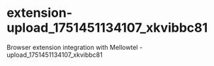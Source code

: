 # extension-upload_1751451134107_xkvibbc81
Browser extension integration with Mellowtel - upload_1751451134107_xkvibbc81
